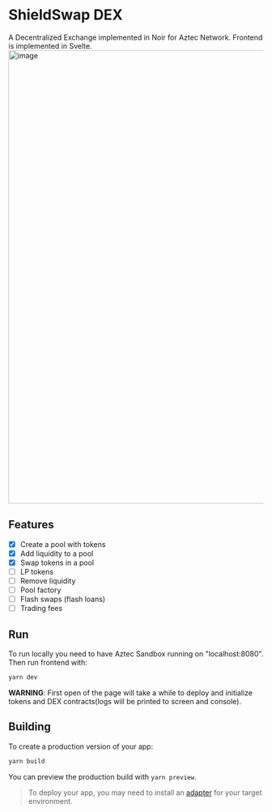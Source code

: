# ShieldSwap DEX

A Decentralized Exchange implemented in Noir for Aztec Network. Frontend is implemented in Svelte.
<img width="895" alt="image" src="https://github.com/olehmisar/aztec-amm/assets/29802592/871b44d5-176d-432f-a2c0-25cf9cb787f4">

## Features

- [x] Create a pool with tokens
- [x] Add liquidity to a pool
- [x] Swap tokens in a pool
- [ ] LP tokens
- [ ] Remove liquidity
- [ ] Pool factory
- [ ] Flash swaps (flash loans)
- [ ] Trading fees

## Run

To run locally you need to have Aztec Sandbox running on "localhost:8080". Then run frontend with:

```bash
yarn dev
```

**WARNING**: First open of the page will take a while to deploy and initialize tokens and DEX contracts(logs will be printed to screen and console).

## Building

To create a production version of your app:

```bash
yarn build
```

You can preview the production build with `yarn preview`.

> To deploy your app, you may need to install an [adapter](https://kit.svelte.dev/docs/adapters) for your target environment.
